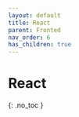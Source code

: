 ```yaml
---
layout: default
title: React
parent: Fronted
nav_order: 6
has_children: true
---
```


# React
{: .no_toc }

